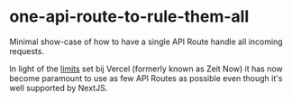 # one-api-route-to-rule-them-all

Minimal show-case of how to have a single API Route handle all incoming requests.

In light of the [limits](https://github.com/zeit/now/discussions/4029) set bij Vercel (formerly known as Zeit Now) it has now
become paramount to use as few API Routes as possible even though it's well supported by NextJS.
